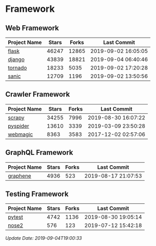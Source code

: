 # Framework

## Web Framework

| Project Name | Stars | Forks | Last Commit |
| ------------ | ----- | ----- | ----------- |
| [flask](https://github.com/pallets/flask) | 46247 | 12865 | 2019-09-02 16:05:05 |
| [django](https://github.com/django/django) | 43839 | 18821 | 2019-09-04 06:40:46 |
| [tornado](https://github.com/tornadoweb/tornado) | 18233 | 5035 | 2019-09-02 17:20:28 |
| [sanic](https://github.com/huge-success/sanic) | 12709 | 1196 | 2019-09-02 13:50:56 |

## Crawler Framework

| Project Name | Stars | Forks | Last Commit |
| ------------ | ----- | ----- | ----------- |
| [scrapy](https://github.com/scrapy/scrapy) | 34255 | 7996 | 2019-08-30 16:07:22 |
| [pyspider](https://github.com/binux/pyspider) | 13610 | 3339 | 2019-03-09 23:50:28 |
| [webmagic](https://github.com/code4craft/webmagic) | 8363 | 3583 | 2017-12-02 02:57:06 |

## GraphQL Framework

| Project Name | Stars | Forks | Last Commit |
| ------------ | ----- | ----- | ----------- |
| [graphene](https://github.com/graphql-python/graphene) | 4936 | 523 | 2019-08-17 21:07:53 |

## Testing Framework

| Project Name | Stars | Forks | Last Commit |
| ------------ | ----- | ----- | ----------- |
| [pytest](https://github.com/pytest-dev/pytest) | 4742 | 1136 | 2019-08-30 19:05:14 |
| [nose2](https://github.com/nose-devs/nose2) | 576 | 123 | 2019-07-12 15:42:18 |

*Update Date: 2019-09-04T19:00:33*